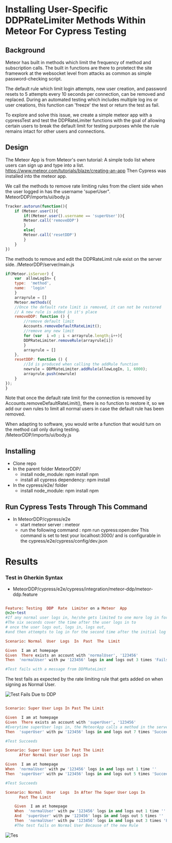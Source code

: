 ﻿
# Installing User-Specific DDPRateLimiter Methods Within Meteor For Cypress Testing

## Background

Meteor has built in methods which limit the frequency of method and subscription calls. The built in functions are there to protetect the site framework at the websocket level from attacks as common as simple password-checking script.

The default rule which limit login attempts, new user creation, and password resets to 5 attempts every 10 seconds per connection, 
can be removed and replaced. During an automated testing which includes multiple log ins or user creations, this function can 'freeze' the test or return the test as fail.

To explore and solve this issue, we create a simple meteor app with a cypressTest and test the DDPRateLimiter functions with the goal of allowing certain users to break the default limit for testing purposes while the rule remains intact for other users and connections.

## Design

The Meteor App is from Meteor's own tutorial:
A simple todo list where users can sign up and type into a list.
https://www.meteor.com/tutorials/blaze/creating-an-app
Then Cypress was installed into the meteor app.

We call the methods to remove rate limiting rules from the client side when the user logged in has the username 'superUser".
MeteorDDP/imports/ui/body.js
```javascript
Tracker.autorun(function(){
	if (Meteor.user()){
		if((Meteor.user().username == 'superUser')){
		Meteor.call('removeDDP')
		}
		else{
		Meteor.call('resetDDP')
		}
	}
})
```
The methods to remove and edit the DDPRateLimit rule exist on the server side.
 /MeteorDDP/server/main.js
```javascript
if(Meteor.isServer) {
	var  allowLogIn= {
	type:  'method',
	name:  'login'
	}
	arrayrule = []
	Meteor.methods({
	//Once the default rate limit is removed, it can not be restored
	// A new rule is added in it's place
	removeDDP: function () {
		//remove default limit
		Accounts.removeDefaultRateLimit();
		//remove any new limit
		for (var  i =0 ; i < arrayrule.length;i++){
		DDPRateLimiter.removeRule(arrayrule[i])
		}
		arrayrule = []
	},
	resetDDP: function () {
		//Id is produced when calling the addRule function
		newrule = DDPRateLimiter.addRule(allowLogIn, 1, 6000);
		arrayrule.push(newrule)
	}
});
}
```
Note that once the default rate limit for the connection is removed by Accounts.removeDefaultRateLimit(), there is no function to restore it, so we add our own rules to limit all normal users in case the default rule has been removed.

When adapting to software, you would write a function that would turn on the method call only during testing.  
/MeteorDDP/imports/ui/body.js

## Installing
- Clone repo
- In the parent folder MeteorDDP/
	- install node_module: npm install npm 
	- install all cypress dependency: npm install
- In the cypress/e2e/ folder
	- install node_module: npm install npm 

## Run Cypress Tests Through This Command
- In MeteorDDP/cypress/e2e
	- start meteor server : meteor
	- run the following command : npm run cypress:open:dev
This command is set to test your localhost:3000/ and  is configurable in  the cypress/e2e/cypress/config/dev.json

# Results
### Test in Gherkin Syntax

- MeteorDDP/cypress/e2e/cypress/integration/meteor-ddp/meteor-ddp.feature

```ruby

Feature: Testing  DDP  Rate  Limiter on a Meteor  App
@e2e-test
#If any normal user logs in, he/she gets limited to one more log in for the next six seconds.
#The six seconds cover the time after the user logs in to
# once the user logs out, logs in, logs out,
#and then attempts to log in for the second time after the initial log in.

Scenario: Normal  User  Logs  In  Past  The  Limit

Given  I am at homepage
Given  There exists an account with 'normalUser', '123456'
Then  'normalUser' with pw '123456' logs in and logs out 3 times 'Fails'

#Test fails with a message from DDPRateLimit
```

The test fails as expected by the rate limiting rule that gets added on when signing as Normal User.

![Test Fails Due to DDP](https://i.ibb.co/DrgB8Cx/Screenshot-from-2020-03-30-01-38-12.png)

```ruby

Scenario: Super User Logs In Past The Limit

Given  I am at homepage
Given  There exists an account with 'superUser', '123456'
#Everytime superUser logs in, the MeteorApp calls a method in the server side to remove all login rules
Then  'superUser' with pw '123456' logs in and logs out 7 times 'Succeeds'

#Test Succeeds 
```

```ruby
Scenario: Super User Logs In Past The Limit
	  After Normal User User Logs In

Given  I am at homepage
When  'normalUser' with pw '123456' logs in and logs out 1 time ''
Then  'superUser' with pw '123456' logs in and logs out 5 times 'Succeeds'

#Test Succeeds
```
  

```ruby
Scenario: Normal  User  Logs  In After The Super User Logs In
	  Past The Limit 

	Given  I am at homepage
	When  'normalUser' with pw '123456' logs in and logs out 1 time ''
	And  'superUser' with pw '123456' logs in and logs out 5 times ''
	Then  'normalUser' with pw '123456' logs in and logs out 3 times 'Fails'
	#The test fails on Normal User Because of the new Rule
```
  

![Tes](https://i.ibb.co/jyys5Rt/Screenshot-from-2020-03-30-17-31-31.png)
